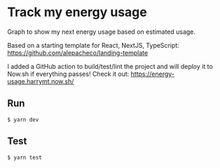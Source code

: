 # Track my energy usage

Graph to show my next energy usage based on estimated usage.

Based on a starting template for React, NextJS, TypeScript: https://github.com/alepacheco/landing-template

I added a GitHub action to build/test/lint the project and will deploy it to Now.sh if everything passes!
Check it out: https://energy-usage.harrymt.now.sh/


## Run

```
$ yarn dev
```

## Test

```
$ yarn test
```
